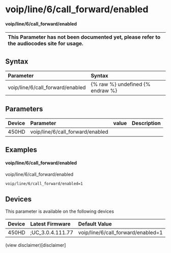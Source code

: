 ﻿---
description: voip/line/6/call_forward/enabled
search:
    keywords: ['voip','line','6','call_forward','enabled']
---

# voip/line/6/call_forward/enabled

#### voip/line/6/call_forward/enabled


| This Parameter has not been documented yet, please refer to the audiocodes site for usage.  |
| :--- |

## Syntax
| Parameter | Syntax |
| :--- | :--- |
|voip/line/6/call_forward/enabled | {% raw %} undefined {% endraw %} |

## Parameters
|Device|Parameter|value|Description|
|:---|:---|:---|:---|
| 450HD | voip/line/6/call_forward/enabled |  |  |

## Examples
#### voip/line/6/call_forward/enabled

voip/line/6/call_forward/enabled

```
voip/line/6/call_forward/enabled=1
```

## Devices
This parameter is available on the following devices

| Device | Latest Firmware | Default Value |
|:---|:---|:---|
| 450HD | ;UC_3.0.4.111.77 | voip/line/6/call_forward/enabled=1 

(view disclaimer)[disclaimer]
